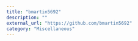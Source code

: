 ```yaml
---
title: "bmartin5692"
description: ""
external_url: "https://github.com/bmartin5692"
category: "Miscellaneous"
---
```

